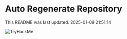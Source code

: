 # Auto Regenerate Repository

This README was last updated: 2025-01-09 21:51:14

 ![TryHackMe](https://tryhackme.com/badge/533634)